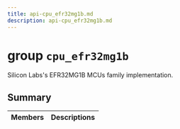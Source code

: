 ```yaml
---
title: api-cpu_efr32mg1b.md
description: api-cpu_efr32mg1b.md
---
```

# group `cpu_efr32mg1b` 

Silicon Labs's EFR32MG1B MCUs family implementation.

## Summary

 Members                        | Descriptions                                
--------------------------------|---------------------------------------------

